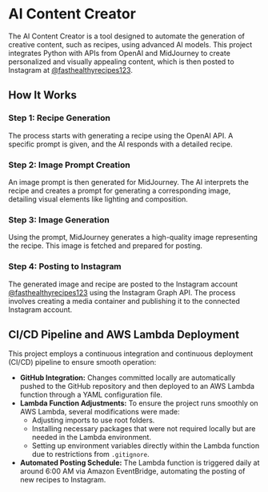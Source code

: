 # AI Content Creator

The AI Content Creator is a tool designed to automate the generation of creative content, such as recipes, using advanced AI models. This project integrates Python with APIs from OpenAI and MidJourney to create personalized and visually appealing content, which is then posted to Instagram at [@fasthealthyrecipes123](https://www.instagram.com/fasthealthyrecipes123/).

## How It Works

### Step 1: Recipe Generation
The process starts with generating a recipe using the OpenAI API. A specific prompt is given, and the AI responds with a detailed recipe.

### Step 2: Image Prompt Creation
An image prompt is then generated for MidJourney. The AI interprets the recipe and creates a prompt for generating a corresponding image, detailing visual elements like lighting and composition.

### Step 3: Image Generation
Using the prompt, MidJourney generates a high-quality image representing the recipe. This image is fetched and prepared for posting.

### Step 4: Posting to Instagram
The generated image and recipe are posted to the Instagram account [@fasthealthyrecipes123](https://www.instagram.com/fasthealthyrecipes123/) using the Instagram Graph API. The process involves creating a media container and publishing it to the connected Instagram account.

## CI/CD Pipeline and AWS Lambda Deployment

This project employs a continuous integration and continuous deployment (CI/CD) pipeline to ensure smooth operation:

- **GitHub Integration:** Changes committed locally are automatically pushed to the GitHub repository and then deployed to an AWS Lambda function through a YAML configuration file.
- **Lambda Function Adjustments:** To ensure the project runs smoothly on AWS Lambda, several modifications were made:
  - Adjusting imports to use root folders.
  - Installing necessary packages that were not required locally but are needed in the Lambda environment.
  - Setting up environment variables directly within the Lambda function due to restrictions from `.gitignore`.
- **Automated Posting Schedule:** The Lambda function is triggered daily at around 6:00 AM via Amazon EventBridge, automating the posting of new recipes to Instagram.
